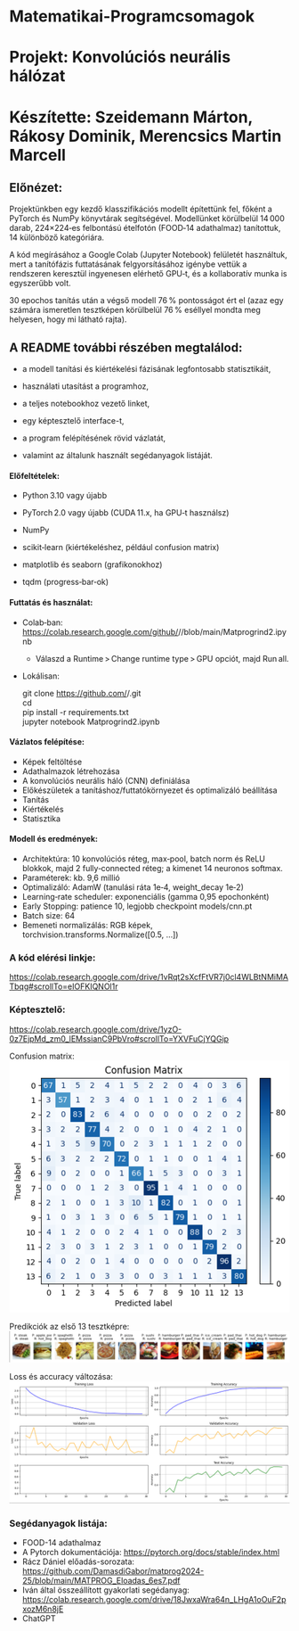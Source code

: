 # Matematikai-Programcsomagok

# Projekt: Konvolúciós neurális hálózat 
# Készítette: Szeidemann Márton, Rákosy Dominik, Merencsics Martin Marcell

## Előnézet:
Projektünkben egy kezdő klasszifikációs modellt építettünk fel, főként a PyTorch és NumPy könyvtárak segítségével. Modellünket körülbelül 14 000 darab, 224×224‑es felbontású ételfotón (FOOD‑14 adathalmaz) tanítottuk, 14 különböző kategóriára.

A kód megírásához a Google Colab (Jupyter Notebook) felületét használtuk, mert a tanítófázis futtatásának felgyorsításához igénybe vettük a rendszeren keresztül ingyenesen elérhető GPU‑t, és a kollaboratív munka is egyszerűbb volt.

30 epochos tanítás után a végső modell 76 % pontosságot ért el (azaz egy számára ismeretlen tesztképen körülbelül 76 % eséllyel mondta meg helyesen, hogy mi látható rajta).

## A README további részében megtalálod:

- a modell tanítási és kiértékelési fázisának legfontosabb statisztikáit,

- használati utasítást a programhoz,
  
- a teljes notebookhoz vezető linket,

- egy képtesztelő interface-t,

- a program felépítésének rövid vázlatát,

- valamint az általunk használt segédanyagok listáját.

#### Előfeltételek:

- Python 3.10 vagy újabb

- PyTorch 2.0 vagy újabb (CUDA 11.x, ha GPU‑t használsz)

- NumPy

- scikit‑learn (kiértékeléshez, például confusion matrix)

- matplotlib és seaborn (grafikonokhoz)

- tqdm (progress‑bar‑ok)

#### Futtatás és használat:

- Colab‑ban: https://colab.research.google.com/github/<felhasznalo>/<repo>/blob/main/Matprogrind2.ipynb
    - Válaszd a Runtime > Change runtime type > GPU opciót, majd Run all.

- Lokálisan: <br>

  git clone https://github.com/<felhasznalo>/<repo>.git <br>
  cd <repo> <br>
pip install -r requirements.txt <br>
jupyter notebook Matprogrind2.ipynb <br>

#### Vázlatos felépítése:
- Képek feltöltése
- Adathalmazok létrehozása 
- A konvolúciós neurális háló (CNN) definiálása
- Előkészületek a tanításhoz/futtatókörnyezet és optimalizáló beállítása
- Tanítás
- Kiértékelés 
- Statisztika

#### Modell és eredmények:
- Architektúra: 10 konvolúciós réteg, max‑pool, batch norm és ReLU blokkok, majd 2 fully‑connected réteg; a kimenet 14 neuronos softmax.
- Paraméterek: kb. 9,6 millió 
- Optimalizáló: AdamW (tanulási ráta 1e‑4, weight_decay 1e‑2)
- Learning‑rate scheduler: exponenciális (gamma 0,95 epochonként)
- Early Stopping: patience 10, legjobb checkpoint models/cnn.pt
- Batch size: 64
- Bemeneti normalizálás: RGB képek, torchvision.transforms.Normalize([0.5, …])

### A kód elérési linkje: 
https://colab.research.google.com/drive/1vRqt2sXcfFtVR7j0cl4WLBtNMiMATbqg#scrollTo=eIOFKIQNOl1r

### Képtesztelő:
https://colab.research.google.com/drive/1yzO-0z7EjpMd_zm0_lEMssianC9PbVro#scrollTo=YXVFuCjYQGip

Confusion matrix:
![Confusion matrix](Confusion_matrix.png)

Predikciók az első 13 tesztképre:
![Predikciók az első 13 tesztképre](13_kep.png)

Loss és accuracy változása:
![Loss és accuracy változása](Loss_es_accuracy.png)

### Segédanyagok listája:
- FOOD-14 adathalmaz
- A Pytorch dokumentációja: https://pytorch.org/docs/stable/index.html
- Rácz Dániel előadás-sorozata: https://github.com/DamasdiGabor/matprog2024-25/blob/main/MATPROG_Eloadas_6es7.pdf
- Iván által összeállított gyakorlati segédanyag: https://colab.research.google.com/drive/18JwxaWra64n_LHgA1oOuF2pxozM6n8jE
- ChatGPT
